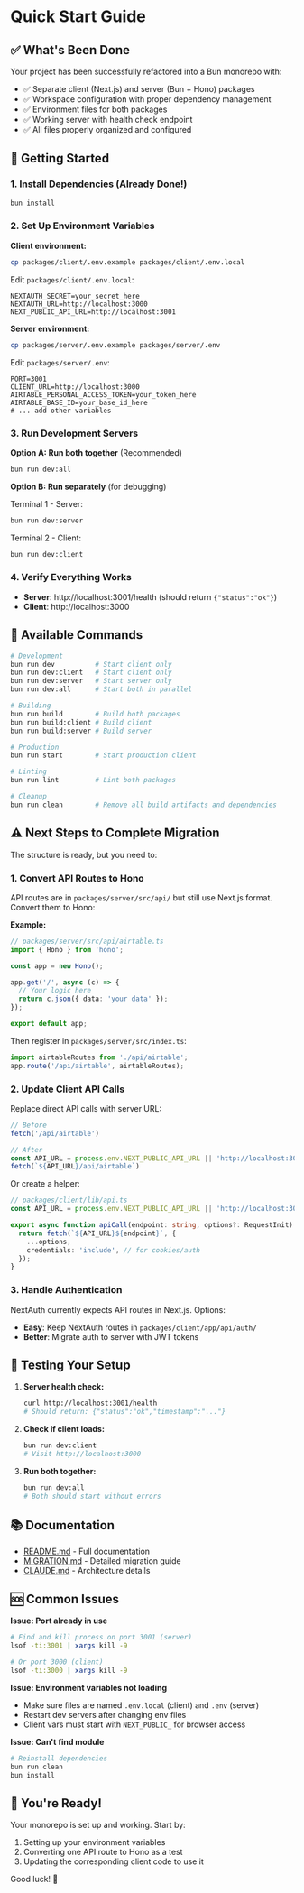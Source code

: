 # Quick Start Guide

## ✅ What's Been Done

Your project has been successfully refactored into a Bun monorepo with:
- ✅ Separate client (Next.js) and server (Bun + Hono) packages
- ✅ Workspace configuration with proper dependency management
- ✅ Environment files for both packages
- ✅ Working server with health check endpoint
- ✅ All files properly organized and configured

## 🚀 Getting Started

### 1. Install Dependencies (Already Done!)

```bash
bun install
```

### 2. Set Up Environment Variables

**Client environment:**
```bash
cp packages/client/.env.example packages/client/.env.local
```

Edit `packages/client/.env.local`:
```env
NEXTAUTH_SECRET=your_secret_here
NEXTAUTH_URL=http://localhost:3000
NEXT_PUBLIC_API_URL=http://localhost:3001
```

**Server environment:**
```bash
cp packages/server/.env.example packages/server/.env
```

Edit `packages/server/.env`:
```env
PORT=3001
CLIENT_URL=http://localhost:3000
AIRTABLE_PERSONAL_ACCESS_TOKEN=your_token_here
AIRTABLE_BASE_ID=your_base_id_here
# ... add other variables
```

### 3. Run Development Servers

**Option A: Run both together** (Recommended)
```bash
bun run dev:all
```

**Option B: Run separately** (for debugging)

Terminal 1 - Server:
```bash
bun run dev:server
```

Terminal 2 - Client:
```bash
bun run dev:client
```

### 4. Verify Everything Works

- **Server**: http://localhost:3001/health (should return `{"status":"ok"}`)
- **Client**: http://localhost:3000

## 📝 Available Commands

```bash
# Development
bun run dev          # Start client only
bun run dev:client   # Start client only
bun run dev:server   # Start server only
bun run dev:all      # Start both in parallel

# Building
bun run build        # Build both packages
bun run build:client # Build client
bun run build:server # Build server

# Production
bun run start        # Start production client

# Linting
bun run lint         # Lint both packages

# Cleanup
bun run clean        # Remove all build artifacts and dependencies
```

## ⚠️ Next Steps to Complete Migration

The structure is ready, but you need to:

### 1. Convert API Routes to Hono

API routes are in `packages/server/src/api/` but still use Next.js format. Convert them to Hono:

**Example:**
```typescript
// packages/server/src/api/airtable.ts
import { Hono } from 'hono';

const app = new Hono();

app.get('/', async (c) => {
  // Your logic here
  return c.json({ data: 'your data' });
});

export default app;
```

Then register in `packages/server/src/index.ts`:
```typescript
import airtableRoutes from './api/airtable';
app.route('/api/airtable', airtableRoutes);
```

### 2. Update Client API Calls

Replace direct API calls with server URL:

```typescript
// Before
fetch('/api/airtable')

// After
const API_URL = process.env.NEXT_PUBLIC_API_URL || 'http://localhost:3001';
fetch(`${API_URL}/api/airtable`)
```

Or create a helper:
```typescript
// packages/client/lib/api.ts
const API_URL = process.env.NEXT_PUBLIC_API_URL || 'http://localhost:3001';

export async function apiCall(endpoint: string, options?: RequestInit) {
  return fetch(`${API_URL}${endpoint}`, {
    ...options,
    credentials: 'include', // for cookies/auth
  });
}
```

### 3. Handle Authentication

NextAuth currently expects API routes in Next.js. Options:
- **Easy**: Keep NextAuth routes in `packages/client/app/api/auth/`
- **Better**: Migrate auth to server with JWT tokens

## 🧪 Testing Your Setup

1. **Server health check:**
   ```bash
   curl http://localhost:3001/health
   # Should return: {"status":"ok","timestamp":"..."}
   ```

2. **Check if client loads:**
   ```bash
   bun run dev:client
   # Visit http://localhost:3000
   ```

3. **Run both together:**
   ```bash
   bun run dev:all
   # Both should start without errors
   ```

## 📚 Documentation

- [README.md](./README.md) - Full documentation
- [MIGRATION.md](./MIGRATION.md) - Detailed migration guide
- [CLAUDE.md](./CLAUDE.md) - Architecture details

## 🆘 Common Issues

**Issue: Port already in use**
```bash
# Find and kill process on port 3001 (server)
lsof -ti:3001 | xargs kill -9

# Or port 3000 (client)
lsof -ti:3000 | xargs kill -9
```

**Issue: Environment variables not loading**
- Make sure files are named `.env.local` (client) and `.env` (server)
- Restart dev servers after changing env files
- Client vars must start with `NEXT_PUBLIC_` for browser access

**Issue: Can't find module**
```bash
# Reinstall dependencies
bun run clean
bun install
```

## 🎉 You're Ready!

Your monorepo is set up and working. Start by:
1. Setting up your environment variables
2. Converting one API route to Hono as a test
3. Updating the corresponding client code to use it

Good luck! 🚀
